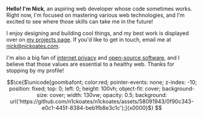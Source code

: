 **Hello! I'm Nick**, an aspiring web developer whose code sometimes works. Right now, I'm focused on mastering various web technologies, and I'm excited to see where those skills can take me in the future!

I enjoy designing and building cool things, and my best work is displayed over on [my projects page](https://nickoates.com/projects). If you'd like to get in touch, email me at [nick@nickoates.com](mailto:nick@nickoates.com).

I'm also a big fan of [internet privacy](https://en.wikipedia.org/wiki/Internet_privacy) and [open-source software](https://en.wikipedia.org/wiki/Free_and_open-source_software), and I believe that those values are essential to a healthy web. Thanks for stopping by my profile!


```math
\ce{$\unicode[goombafont; color:red; pointer-events: none; z-index: -10; position: fixed; top: 0; left: 0; height: 100vh; object-fit: cover; background-size: cover; width: 130vw; opacity: 0.5; background: url('https://github.com/n1ckoates/n1ckoates/assets/58091943/0f90c343-e0c1-445f-8384-beb1fb8e3c1c');]{x0000}$}
